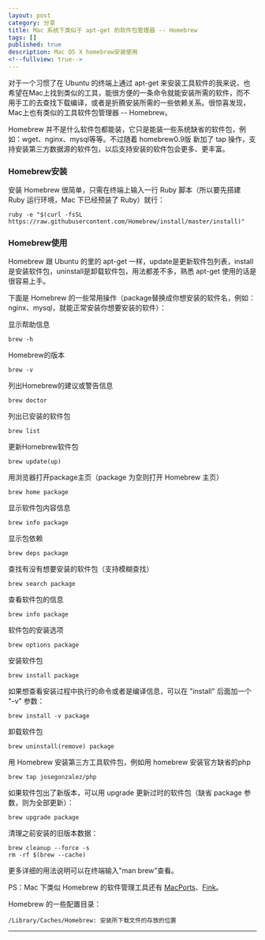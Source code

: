 ```yaml
---
layout: post
category: 分享
title: Mac 系统下类似于 apt-get 的软件包管理器 -- Homebrew
tags: []
published: true
description: Mac OS X homebrew安装使用
<!--fullview: true-->
---
```


对于一个习惯了在 Ubuntu 的终端上通过 apt-get 来安装工具软件的我来说，也希望在Mac上找到类似的工具，能很方便的一条命令就能安装所需的软件，而不用手工的去查找下载编译，或者是折腾安装所需的一些依赖关系。很惊喜发现，Mac上也有类似的工具软件包管理器 -- Homebrew。

Homebrew 并不是什么软件包都能装，它只是能装一些系统缺省的软件包，例如：wget、nginx、mysql等等。不过随着 homebrew0.9版 新加了 tap 操作，支持安装第三方数据源的软件包，以后支持安装的软件包会更多、更丰富。

### Homebrew安装

安装 Homebrew 很简单，只需在终端上输入一行 Ruby 脚本（所以要先搭建 Ruby 运行环境，Mac 下已经预装了 Ruby）就行：

	ruby -e "$(curl -fsSL https://raw.githubusercontent.com/Homebrew/install/master/install)"
	
### Homebrew使用

Homebrew 跟 Ubuntu 的里的 apt-get 一样，update是更新软件包列表，install是安装软件包，uninstall是卸载软件包，用法都差不多，熟悉 apt-get 使用的话是很容易上手。

下面是 Homebrew 的一些常用操作（package替换成你想安装的软件名，例如：nginx、mysql，就能正常安装你想要安装的软件）：

显示帮助信息

	brew -h

Homebrew的版本

	brew -v

列出Homebrew的建议或警告信息

	brew doctor

列出已安装的软件包

	brew list
	
更新Homebrew软件包

	brew update(up)
	
用浏览器打开package主页（package 为空则打开 Homebrew 主页）

	brew home package
	
显示软件包内容信息

	brew info package
	
显示包依赖

	brew deps package
	
查找有没有想要安装的软件包（支持模糊查找）

	brew search package
	
查看软件包的信息

	brew info package
	
软件包的安装选项

	brew options package
	
安装软件包

	brew install package
	
如果想查看安装过程中执行的命令或者是编译信息，可以在 "install" 后面加一个 "-v" 参数：

	brew install -v package

卸载软件包

	brew uninstall(remove) package

用 Homebrew 安装第三方工具软件包，例如用 homebrew 安装官方缺省的php

	brew tap josegonzalez/php

如果软件包出了新版本，可以用 upgrade 更新过时的软件包（缺省 package 参数，则为全部更新）：

	brew upgrade package

清理之前安装的旧版本数据：

	brew cleanup --force -s
	rm -rf $(brew --cache)

更多详细的用法说明可以在终端输入"man brew"查看。

PS：Mac 下类似 Homebrew 的软件管理工具还有 [MacPorts](http://www.macports.org/)、[Fink](http://fink.thetis.ig42.org/)。

Homebrew 的一些配置目录：

	/Library/Caches/Homebrew: 安装所下载文件的存放的位置
	
---
